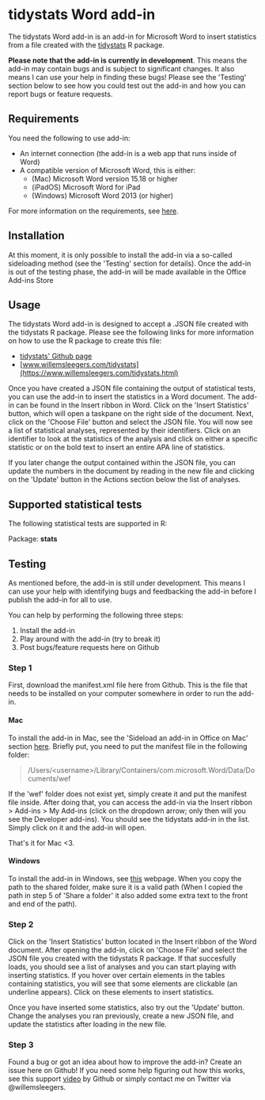 # tidystats Word add-in

The tidystats Word add-in is an add-in for Microsoft Word to insert statistics from a file created with the [tidystats](https://github.com/WillemSleegers/tidystats) R package. 

**Please note that the add-in is currently in development**. This means the add-in may contain bugs and is subject to significant changes. It also means I can use your help in finding these bugs! Please see the 'Testing' section below to see how you could test out the add-in and how you can report bugs or feature requests.

## Requirements

You need the following to use add-in:
- An internet connection (the add-in is a web app that runs inside of Word)
- A compatible version of Microsoft Word, this is either:
	- (Mac) Microsoft Word version 15.18 or higher
	- (iPadOS) Microsoft Word for iPad
	- (Windows) Microsoft Word 2013 (or higher)

For more information on the requirements, see [here](https://docs.microsoft.com/en-us/office/dev/add-ins/concepts/requirements-for-running-office-add-ins).

## Installation

At this moment, it is only possible to install the add-in via a so-called sideloading method (see the 'Testing' section for details). Once the add-in is out of the testing phase, the add-in will be made available in the Office Add-ins Store

## Usage

The tidystats Word add-in is designed to accept a .JSON file created with the tidystats R package. Please see the following links for more information on how to use the R package to create this file:

- [tidystats' Github page](https://github.com/WillemSleegers/tidystats)
- [www.willemsleegers.com/tidystats](https://www.willemsleegers.com/tidystats.html)

Once you have created a JSON file containing the output of statistical tests, you can use the add-in to insert the statistics in a Word document. The add-in can be found in the Insert ribbon in Word. Click on the 'Insert Statistics' button, which will open a taskpane on the right side of the document. Next, click on the 'Choose File' button and select the JSON file. You will now see a list of statistical analyses, represented by their identifiers. Click on an identifier to look at the statistics of the analysis and click on either a specific statistic or on the bold text to insert an entire APA line of statistics. 

If you later change the output contained within the JSON file, you can update the numbers in the document by reading in the new file and clicking on the 'Update' button in the Actions section below the list of analyses.

## Supported statistical tests

The following statistical tests are supported in R:

Package: **stats**


## Testing

As mentioned before, the add-in is still under development. This means I can use your help with identifying bugs and feedbacking the add-in before I publish the add-in for all to use. 

You can help by performing the following three steps:
1. Install the add-in
2. Play around with the add-in (try to break it)
3. Post bugs/feature requests here on Github

### Step 1

First, download the manifest.xml file here from Github. This is the file that needs to be installed on your computer somewhere in order to run the add-in.

#### Mac

To install the add-in in Mac, see the 'Sideload an add-in in Office on Mac' section [here](https://docs.microsoft.com/en-us/office/dev/add-ins/testing/sideload-an-office-add-in-on-ipad-and-mac#sideload-an-add-in-in-office-on-mac). Briefly put, you need to put the manifest file in the following folder:

> /Users/\<username\>/Library/Containers/com.microsoft.Word/Data/Documents/wef

If the 'wef' folder does not exist yet, simply create it and put the manifest file inside. After doing that, you can access the add-in via the Insert ribbon > Add-ins > My Add-ins (click on the dropdown arrow; only then will you see the Developer add-ins). You should see the tidystats add-in in the list. Simply click on it and the add-in will open.

That's it for Mac <3. 

#### Windows

To install the add-in in Windows, see [this](https://docs.microsoft.com/en-us/office/dev/add-ins/testing/create-a-network-shared-folder-catalog-for-task-pane-and-content-add-ins) webpage. When you copy the path to the shared folder, make sure it is a valid path (When I copied the path in step 5 of 'Share a folder' it also added some extra text to the front and end of the path).

### Step 2

Click on the 'Insert Statistics' button located in the Insert ribbon of the Word document. After opening the add-in, click on 'Choose File' and select the JSON file you created with the tidystats R package. If that succesfully loads, you should see a list of analyses and you can start playing with inserting statistics. If you hover over certain elements in the tables containing statistics, you will see that some elements are clickable (an underline appears). Click on these elements to insert statistics.

Once you have inserted some statistics, also try out the 'Update' button. Change the analyses you ran previously, create a new JSON file, and update the statistics after loading in the new file.

### Step 3

Found a bug or got an idea about how to improve the add-in? Create an issue here on Github! If you need some help figuring out how this works, see this support [video](https://help.github.com/en/articles/creating-an-issue) by Github or simply contact me on Twitter via @willemsleegers.